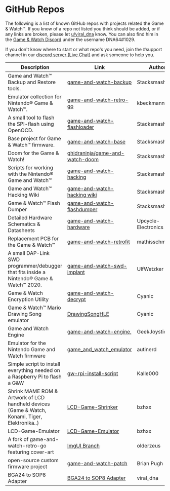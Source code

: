# GitHub Repos
 
The following is a list of known GitHub repos with projects related the Game & Watch™. If you know of a repo not listed you think should be added, or if any links are broken, please let [u/viral_dna](https://www.reddit.com/u/viral_dna) know. You can also find him in the [Game & Watch Discord](https://discord.gg/rE2nHVAKvn) under the username DNA64#1029.

If you don't know where to start or what repo's you need, join the #support channel in our [discord server (Live Chat)](https://discord.gg/rE2nHVAKvn) and ask someone to help you.

| Description                                                                                    | Link                                                                                                | Author              | Date Added |
| ---------------------------------------------------------------------------------------------- | --------------------------------------------------------------------------------------------------- | ------------------- | ---------- |
| Game and Watch™ Backup and Restore tools.                                                      | [game-and-watch-backup           ](https://github.com/ghidraninja/game-and-watch-backup)            | Stacksmashing       | 12/31/2020 |
| Emulator collection for Nintendo® Game & Watch™.                                               | [game-and-watch-retro-go         ](https://github.com/kbeckmann/game-and-watch-retro-go)            | kbeckmann           | 12/31/2020 |
| A small tool to flash the SPI-flash using OpenOCD.                                             | [game-and-watch-flashloader      ](https://github.com/ghidraninja/game-and-watch-flashloader)       | Stacksmashing       | 12/31/2020 |
| Base project for Game & Watch™ firmware.                                                       | [game-and-watch-base             ](https://github.com/ghidraninja/game-and-watch-doom)              | Stacksmashing       | 12/31/2020 |
| Doom for the Game & Watch!                                                                     | [ghidraninja/game-and-watch-doom ](https://github.com/ghidraninja/game-and-watch-doom)              | Stacksmashing       | 01/15/2021 |
| Scripts for working with the Nintendo® Game and Watch™                                         | [game-and-watch-hacking          ](https://github.com/ghidraninja/game-and-watch-hacking)           | Stacksmashing       | 12/31/2020 |
| Game and Watch™ Hacking Wiki                                                                   | [game-and-watch-hacking wiki     ](https://github.com/ghidraninja/game-and-watch-hacking/wiki)      | Stacksmashing       | 12/31/2020 |
| Game & Watch™ Flash Dumper                                                                     | [game-and-watch-flashdumper      ](https://github.com/ghidraninja/game-and-watch-flashdumper)       | Stacksmashing       | 12/31/2020 |
| Detailed Hardware Schematics & Datasheets                                                      | [game-and-watch-hardware         ](https://github.com/Upcycle-Electronics/game-and-watch-hardware)  | Upcycle-Electronics | 12/31/2020 |
| Replacement PCB for the Game & Watch™                                                          | [game-and-watch-retrofit         ](https://github.com/mathisschmieder/game-and-watch-retrofit)      | mathisschmieder     | 12/31/2020 |
| A small DAP-Link SWD programmer/debugger that fits inside a Nintendo® Game & Watch™ 2020.      | [game-and-watch-swd-implant      ](https://github.com/UlfWetzker/game-and-watch-swd-implant)        | UlfWetzker          | 12/31/2020 |
| Game & Watch Encryption Utility                                                                | [game-and-watch-decrypt          ](https://github.com/GMMan/game-and-watch-decrypt)                 | Cyanic              | 12/31/2020 |
| Game & Watch™ Mario Drawing Song emulator                                                      | [DrawingSongHLE                  ](https://github.com/GMMan/DrawingSongHLE)                         | Cyanic              | 12/31/2020 |
| Game and Watch Engine                                                                          | [game-and-watch-engine,          ](https://github.com/GeekJoystick/game-and-watch-game-engine)      | GeekJoystick        | 01/01/2021 |
| Emulator for the Nintendo Game and Watch firmware                                              | [game_and_watch_emulator         ](https://github.com/autinerd/game_and_watch_emulator)             | autinerd            | 02/08/2021 |
| Simple script to install everything needed on a Raspberry Pi to flash a G&W                    | [gw-rpi-install-script           ](https://github.com/Kalle000/game-and-watch)                      | Kalle000            | 7/5/2021   |
| Shrink MAME ROM & Artwork of LCD handheld devices (Game & Watch, Konami, Tiger, Elektronika..) | [LCD-Game-Shrinker               ](https://github.com/bzhxx/LCD-Game-Shrinker)                      | bzhxx               | 7/6/2021   |
| LCD-Game-Emulator                                                                              | [LCD-Game-Emulator               ](https://github.com/bzhxx/LCD-Game-Emulator)                      | bzhxx               | 7/6/2021   |
| A fork of game-and-watch-retro-go featuring cover-art                                          | [ImgUI Branch                    ](https://github.com/olderzeus/game-and-watch-retro-go/tree/NewUI) | olderzeus           | 7/14/2021  |
| open-source custom firmware project                                                            | [game-and-watch-patch            ](https://github.com/BrianPugh/game-and-watch-patch)               | Brian Pugh          | 8/19/2021  |
| BGA24 to SOP8 Adapter                                                                          | [BGA24 to SOP8 Adapter           ](https://github.com/DNA64/bga24-to-sop8-adapter)                  | viral_dna           | 12/23/2021 |